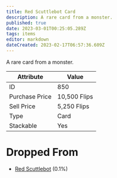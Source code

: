 ```yaml
---
title: Red Scuttlebot Card
description: A rare card from a monster.
published: true
date: 2023-03-01T00:25:05.289Z
tags: items
editor: markdown
dateCreated: 2023-02-17T06:57:36.609Z
---
```


A rare card from a monster.

|Attribute|Value|
|-|-|
|ID|850|
|Purchase Price|10,500 Flips|
|Sell Price|5,250 Flips|
|Type|Card|
|Stackable|Yes|


# Dropped From
 * [Red Scuttlebot](/monsters/red-scuttlebot) (0.1%)
